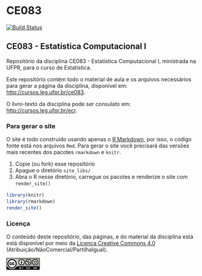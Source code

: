 # CE083

[![Build Status](https://travis-ci.org/leg-ufpr/ce083.svg?branch=master)](https://travis-ci.org/leg-ufpr/ce083)

## CE083 - Estatística Computacional I

Repositório da disciplina CE083 - Estatística Computacional I,
ministrada na UFPR, para o curso de Estatística.

Este repositório contém todo o material de aula e os arquivos
necessários para gerar a página da disciplina, disponível em:
http://cursos.leg.ufpr.br/ce083.

O livro-texto da disciplina pode ser consulato em:
http://cursos.leg.ufpr.br/ecr.

### Para gerar o site

O site é todo construído usando apenas o [R Markdown][], por isso, o
código fonte está nos arquivos `Rmd`. Para gerar o site você precisará
das versões mais recentes dos pacotes `rmarkdown` e `knitr`.

1. Copie (ou fork) esse repositório
2. Apague o diretório `site_libs/`
3. Abra o R nesse diretório, carregue os pacotes e renderize o site com
   `render_site()`
```r
library(knitr)
library(rmarkdown)
render_site()
```

### Licença

O conteúdo deste repositório, das páginas, e do material da disciplina
está está disponível por meio da [Licença Creative Commons 4.0][]
(Atribuição/NãoComercial/PartilhaIgual).

![Licença Creative Commons 4.0](img/CC_by-nc-sa_88x31.png)


[Licença Creative Commons 4.0]: https://creativecommons.org/licenses/by-nc-sa/4.0/deed.pt_BR
[R Markdown]: http://rmarkdown.rstudio.com
